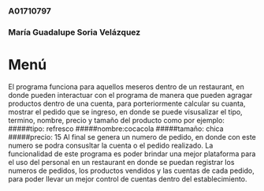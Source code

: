 ### A01710797 
### María Guadalupe Soria Velázquez 

# Menú
El programa  funciona para aquellos meseros dentro de un restaurant, en donde pueden interactuar con el programa de manera que pueden agragar productos dentro de una cuenta, para porteriormente calcular su cuanta, mostrar el pedido que se ingreso, en donde se puede visusalizar el tipo, termino, nombre, precio y tamaño del producto como por ejemplo:
#####tipo: refresco
#####nombre:cocacola
#####tamaño: chica
#####precio: 15
Al final se genera un numero de pedido, en donde con este numero se podra consusltar la cuenta o el pedido realizado. La funcionalidad de este programa es poder brindar una mejor plataforma para el uso del personal en un restaurant en donde se puedan registrar los numeros de pedidos, los productos vendidos y las cuentas de cada pedido, para poder llevar un mejor control de cuentas dentro del establecimiento.
